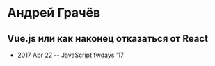 # Андрей Грачёв

## Vue.js или как наконец отказаться от React
- 2017 Apr 22 -- [JavaScript fwdays &#39;17](https://frameworksdays.com/event/js-frameworks-day-2017/review/vue-js)    
